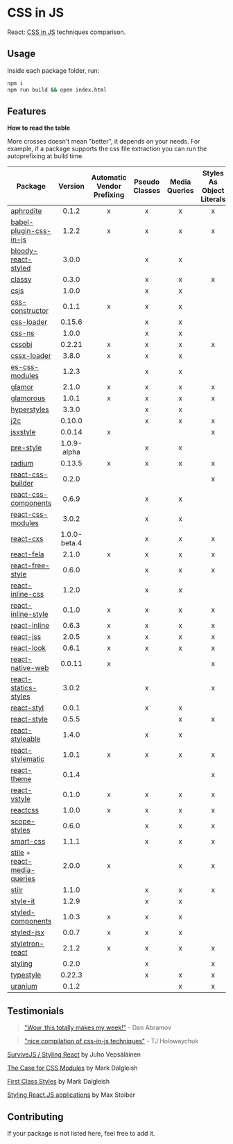 # CSS in JS
React: [CSS in JS](https://speakerdeck.com/vjeux/react-css-in-js) techniques comparison.

## Usage
Inside each package folder, run:

```bash
npm i
npm run build && open index.html
```

## Features

**How to read the table**

More crosses doesn't mean "better", it depends on your needs.
For example, if a package supports the css file extraction you can run the autoprefixing at build time.

| Package | Version | Automatic Vendor Prefixing | Pseudo Classes | Media Queries | Styles As Object Literals | Extract CSS File |
|---------|:-------:|:--------------------------:|:--------------:|:-------------:|:-------------------------:|:----------------:|
| [aphrodite](https://github.com/Khan/aphrodite) | 0.1.2 | x | x | x | x | x |
| [babel-plugin-css-in-js](https://github.com/martinandert/babel-plugin-css-in-js) | 1.2.2 | x | x | x | x | x |
| [bloody-react-styled](https://github.com/bloodyowl/react-styled) | 3.0.0 | | x | x | | |
| [classy](https://github.com/inturn/classy) | 0.3.0 | | x | x | x | |
| [csjs](https://github.com/rtsao/csjs) | 1.0.0 | | x | x | | |
| [css-constructor](https://github.com/siddharthkp/css-constructor) | 0.1.1 | x | x | x | | |
| [css-loader](https://github.com/webpack/css-loader) | 0.15.6 | | x | x | | x |
| [css-ns](https://github.com/jareware/css-ns) | 1.0.0 | | x | x | | x |
| [cssobj](https://github.com/cssobj/cssobj) | 0.2.21 | x | x | x | x | |
| [cssx-loader](https://github.com/krasimir/cssx) | 3.8.0 | x | x | x | | x |
| [es-css-modules](https://github.com/jacobp100/es-css-modules) | 1.2.3 | | x | x | | x |
| [glamor](https://github.com/threepointone/glamor) | 2.1.0 | x | x | x | x | x |
| [glamorous](https://github.com/paypal/glamorous) | 1.0.1 | x | x | x | x | x |
| [hyperstyles](https://github.com/colingourlay/hyperstyles) | 3.3.0 | | x | x | | x |
| [j2c](https://github.com/j2css/j2c) | 0.10.0 | | x | x | x | x |
| [jsxstyle](https://github.com/petehunt/jsxstyle) | 0.0.14 | x | | | x | |
| [pre-style](https://github.com/soluml/pre-style) | 1.0.9-alpha | | x | x | | x |
| [radium](https://github.com/FormidableLabs/radium) | 0.13.5 | x | x | x | x | |
| [react-css-builder](https://github.com/jhudson8/react-css-builder) | 0.2.0 | | | | x | |
| [react-css-components](https://github.com/andreypopp/react-css-components) | 0.6.9 | | x | x | | x |
| [react-css-modules](https://github.com/gajus/react-css-modules) | 3.0.2 | | x | x | | x |
| [react-cxs](https://github.com/jxnblk/react-cxs) | 1.0.0-beta.4 | | x | x | x | x |
| [react-fela](https://github.com/rofrischmann/fela/tree/master/packages/react-fela) | 2.1.0 | x | x | x | x | x |
| [react-free-style](https://github.com/blakeembrey/react-free-style) | 0.6.0 | | x | x | x | x |
| [react-inline-css](https://github.com/RickWong/react-inline-css) | 1.2.0 | | x | x | | |
| [react-inline-style](https://github.com/dowjones/react-inline-style) | 0.1.0 | x | x | x | x | |
| [react-inline](https://github.com/martinandert/react-inline) | 0.6.3 | x | x | x | x | x |
| [react-jss](https://github.com/jsstyles/react-jss) | 2.0.5 | x | x | x | x | x |
| [react-look](https://github.com/rofrischmann/react-look) | 0.6.1 | x | x | x | x | |
| [react-native-web](https://github.com/necolas/react-native-web) | 0.0.11 | x | | | x | x |
| [react-statics-styles](https://github.com/elierotenberg/react-statics-styles) | 3.0.2 | | x | | x | x |
| [react-styl](https://github.com/nick/react-styl) | 0.0.1 | | x | x | | |
| [react-style](https://github.com/js-next/react-style) | 0.5.5 | | | x | x | x |
| [react-styleable](https://github.com/pluralsight/react-styleable) | 1.4.0 | | x | x | | x |
| [react-stylematic](https://github.com/rtsao/react-stylematic) | 1.0.1 | x | x | x | x | x |
| [react-theme](https://github.com/azazdeaz/react-theme) | 0.1.4 | | | | x | |
| [react-vstyle](https://github.com/fdecampredon/react-vstyle) | 0.1.0 | x | x | x | x | x |
| [reactcss](https://github.com/casesandberg/reactcss) | 1.0.0 | x | x | x | x | |
| [scope-styles](https://github.com/rtsao/scope-styles) | 0.6.0 |  | x | x | x | x |
| [smart-css](https://github.com/hackhat/smart-css) | 1.1.1 | | x | x | x | |
| [stile](https://github.com/bloodyowl/stile) + [react-media-queries](https://github.com/bloodyowl/react-media-queries) | 2.0.0 | x | | x | x | | |
| [stilr](https://github.com/kodyl/stilr) | 1.1.0 | | x | x | x | x |
| [style-it](https://github.com/buildbreakdo/style-it) | 1.2.9 | | x | x | | |
| [styled-components](https://github.com/styled-components/styled-components) | 1.0.3 | x | x | x | | |
| [styled-jsx](https://github.com/zeit/styled-jsx) | 0.0.7 | x | x | x | | x |
| [styletron-react](https://github.com/rtsao/styletron) | 2.1.2 | x | x | x | x | x |
| [styling](https://github.com/andreypopp/styling) | 0.2.0 | | x | | x | x |
| [typestyle](https://github.com/typestyle/typestyle) | 0.22.3 | | x | x | x | x |
| [uranium](https://github.com/tuckerconnelly/uranium) | 0.1.2 | | | x | x | |

## Testimonials

> ["Wow, this totally makes my week!"](https://twitter.com/dan_abramov/status/604260877622202368) - Dan Abramov

> ["nice compilation of css-in-js techniques"](https://twitter.com/tjholowaychuk/status/739812614239195136) - TJ Holowaychuk

[SurviveJS / Styling React](http://survivejs.com/webpack_react/styling_react/) by Juho Vepsäläinen

[The Case for CSS Modules](http://markdalgleish.github.io/presentation-the-case-for-css-modules) by Mark Dalgleish

[First Class Styles](https://markdalgleish.github.io/presentation-first-class-styles) by Mark Dalgleish

[Styling React.JS applications](https://www.youtube.com/watch?v=19gqsBc_Cx0) by Max Stoiber

## Contributing

If your package is not listed here, feel free to add it.
